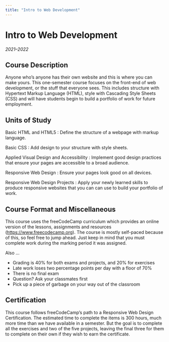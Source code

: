 ```yaml
---
title: "Intro to Web Development"
---
```


# Intro to Web Development
_2021–2022_

## Course Description

Anyone who’s anyone has their own website and this is where you can make yours. This one-semester course focuses on the front-end of web development, or the stuff that everyone sees. This includes structure with Hypertext Markup Language (HTML), style with Cascading Style Sheets (CSS) and will have students begin to build a portfolio of work for future employment.

## Units of Study

Basic HTML and HTML5
: Define the structure of a webpage with markup language.

Basic CSS
: Add design to your structure with style sheets.

Applied Visual Design and Accessibility
: Implement good design practices that ensure your pages are accessible to a broad audience.

Responsive Web Design
: Ensure your pages look good on all devices.

Responsive Web Design Projects
: Apply your newly learned skills to produce responsive websites that you can can use to build your portfolio of work.

## Course Format and Miscellaneous

This course uses the freeCodeCamp curriculum which provides an online version of the lessons, assignments and resources (https://www.freecodecamp.org). The course is mostly self-paced because of this, so feel free to jump ahead. Just keep in mind that you must complete work during the marking period it was assigned.

Also ...

- Grading is 40% for both exams and projects, and 20% for exercises
- Late work loses two percentage points per day with a floor of 70%
- There is no final exam
- Question? Ask your classmates first
- Pick up a piece of garbage on your way out of the classroom

## Certification

This course follows freeCodeCamp’s path to a Responsive Web Design Certification. The estimated time to complete the items is 300 hours, much more time than we have available in a semester. But the goal is to complete all the exercises and two of the five projects, leaving the final three for them to complete on their own if they wish to earn the certificate.
